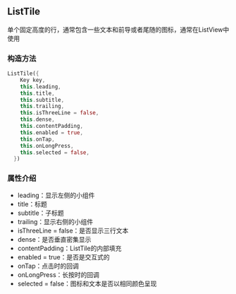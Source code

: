 ## **ListTile**
>
单个固定高度的行，通常包含一些文本和前导或者尾随的图标，通常在ListView中使用

### 构造方法
``` dart
ListTile({
    Key key,
    this.leading,
    this.title,
    this.subtitle,
    this.trailing,
    this.isThreeLine = false,
    this.dense,
    this.contentPadding,
    this.enabled = true,
    this.onTap,
    this.onLongPress,
    this.selected = false,
  })
```

### 属性介绍

* leading：显示左侧的小组件
* title：标题
* subtitle：子标题
* trailing：显示右侧的小组件
* isThreeLine = false：是否显示三行文本
* dense：是否垂直密集显示
* contentPadding：ListTile的内部填充
* enabled = true：是否是交互式的
* onTap：点击时的回调
* onLongPress：长按时的回调
* selected = false：图标和文本是否以相同颜色呈现
